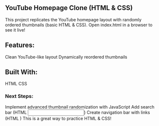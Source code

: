 ## YouTube Homepage Clone (HTML & CSS)

This project replicates the YouTube homepage layout with randomly ordered thumbnails (basic HTML & CSS). Open index.html in a browser to see it live!

## Features:

Clean YouTube-like layout
Dynamically reordered thumbnails 

## Built With:

HTML
CSS

### Next Steps:

Implement advanced thumbnail randomization with JavaScript
Add search bar (HTML <input>)
Create navigation bar with links (HTML <a>)
This is a great way to practice HTML & CSS!
